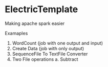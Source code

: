 # ElectricTemplate
Making apache spark easier


Examaples

1. WordCount (job with one output and input)
2. Create Data (job with only output)
3. SequenceFile To TextFile Converter
4. Two File operations
	a. Subtract
